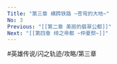 ```yaml
---
Title: "第三章 横跨铁路 ~苍穹的大地~"
No: 3
Previous: "[[第二章 美丽的翡翠公都]]"
Next: "[[第四章 绯之帝都 ~仲夏祭~]]"
---
```


#英雄传说/闪之轨迹/攻略/第三章